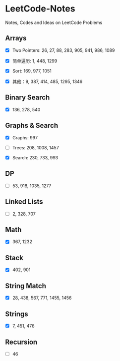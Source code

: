 # LeetCode-Notes

Notes, Codes and Ideas on LeetCode Problems

## Arrays 

- [x] Two Pointers: 26, 27, 88, 283, 905, 941, 986, 1089

- [x] 简单遍历: 1, 448, 1299

- [x] Sort: 169, 977, 1051

- [x] 其他：9, 387, 414, 485, 1295, 1346

## Binary Search
- [x] 136, 278, 540

## Graphs & Search
- [x] Graphs: 997

- [ ] Trees: 208, 1008, 1457

- [x] Search: 230, 733, 993

## DP
- [ ] 53, 918, 1035, 1277

## Linked Lists
- [ ] 2, 328, 707

## Math
- [x] 367, 1232

## Stack
- [x] 402, 901

## String Match
- [x] 28, 438, 567, 771, 1455, 1456

## Strings 
- [x] 7, 451, 476

## Recursion
- [ ] 46